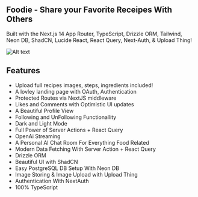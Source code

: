 
## Foodie - Share your Favorite Receipes With Others

Built with the Next.js 14 App Router, TypeScript, Drizzle ORM, Tailwind, Neon DB, ShadCN, Lucide React, React Query, Next-Auth, & Upload Thing!


![Alt text](https://utfs.io/f/28cb12e4-1dd9-4302-81ac-568445fdb262-as70l8.png)

## Features 

- Upload full recipes images, steps, ingredients included!
- A lovley landing page with OAuth, Authentication
- Protected Routes via NextJS middleware
- Likes and Comments with Optimistic UI updates
- A Beautiful Profile View
- Following and UnFollowing Functionallity
- Dark and Light Mode
- Full Power of Server Actions + React Query
- OpenAi Streaming
- A Personal AI Chat Room For Everything Food Related
- Modern Data Fetching With Server Action + React Query
- Drizzle ORM
- Beautiful UI with ShadCN
- Easy PostgreSQL DB Setup With Neon DB
- Image Storing & Image Upload with Upload Thing
- Authentication With NextAuth
- 100% TypeScript
  
